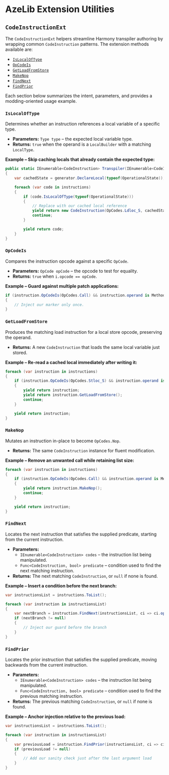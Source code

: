 # AzeLib Extension Utilities

## `CodeInstructionExt`

The `CodeInstructionExt` helpers streamline Harmony transpiler authoring by wrapping common `CodeInstruction`
patterns. The extension methods available are:

- [`IsLocalOfType`](#islocaloftype)
- [`OpCodeIs`](#opcodeis)
- [`GetLoadFromStore`](#getloadfromstore)
- [`MakeNop`](#makenop)
- [`FindNext`](#findnext)
- [`FindPrior`](#findprior)

Each section below summarizes the intent, parameters, and provides a modding-oriented usage example.

### `IsLocalOfType`

Determines whether an instruction references a local variable of a specific type.

- **Parameters:** `Type type` – the expected local variable type.
- **Returns:** `true` when the operand is a `LocalBuilder` with a matching `LocalType`.

**Example – Skip caching locals that already contain the expected type:**

```csharp
public static IEnumerable<CodeInstruction> Transpiler(IEnumerable<CodeInstruction> instructions, ILGenerator generator)
{
    var cachedState = generator.DeclareLocal(typeof(OperationalState));

    foreach (var code in instructions)
    {
        if (code.IsLocalOfType(typeof(OperationalState)))
        {
            // Replace with our cached local reference
            yield return new CodeInstruction(OpCodes.Ldloc_S, cachedState);
            continue;
        }

        yield return code;
    }
}
```

### `OpCodeIs`

Compares the instruction opcode against a specific `OpCode`.

- **Parameters:** `OpCode opCode` – the opcode to test for equality.
- **Returns:** `true` when `i.opcode == opCode`.

**Example – Guard against multiple patch applications:**

```csharp
if (instruction.OpCodeIs(OpCodes.Call) && instruction.operand is MethodInfo target && target.Name == "Update")
{
    // Inject our marker only once.
}
```

### `GetLoadFromStore`

Produces the matching load instruction for a local store opcode, preserving the operand.

- **Returns:** A new `CodeInstruction` that loads the same local variable just stored.

**Example – Re-read a cached local immediately after writing it:**

```csharp
foreach (var instruction in instructions)
{
    if (instruction.OpCodeIs(OpCodes.Stloc_S) && instruction.operand is LocalBuilder)
    {
        yield return instruction;
        yield return instruction.GetLoadFromStore();
        continue;
    }

    yield return instruction;
}
```

### `MakeNop`

Mutates an instruction in-place to become `OpCodes.Nop`.

- **Returns:** The same `CodeInstruction` instance for fluent modification.

**Example – Remove an unwanted call while retaining list size:**

```csharp
foreach (var instruction in instructions)
{
    if (instruction.OpCodeIs(OpCodes.Call) && instruction.operand is MethodInfo oldCall && oldCall.Name == "ConsumeEnergy")
    {
        yield return instruction.MakeNop();
        continue;
    }

    yield return instruction;
}
```

### `FindNext`

Locates the next instruction that satisfies the supplied predicate, starting from the current instruction.

- **Parameters:**
  - `IEnumerable<CodeInstruction> codes` – the instruction list being manipulated.
  - `Func<CodeInstruction, bool> predicate` – condition used to find the next matching instruction.
- **Returns:** The next matching `CodeInstruction`, or `null` if none is found.

**Example – Insert a condition before the next branch:**

```csharp
var instructionsList = instructions.ToList();

foreach (var instruction in instructionsList)
{
    var nextBranch = instruction.FindNext(instructionsList, ci => ci.opcode.FlowControl == FlowControl.Cond_Branch);
    if (nextBranch != null)
    {
        // Inject our guard before the branch
    }
}
```

### `FindPrior`

Locates the prior instruction that satisfies the supplied predicate, moving backwards from the current instruction.

- **Parameters:**
  - `IEnumerable<CodeInstruction> codes` – the instruction list being manipulated.
  - `Func<CodeInstruction, bool> predicate` – condition used to find the previous matching instruction.
- **Returns:** The previous matching `CodeInstruction`, or `null` if none is found.

**Example – Anchor injection relative to the previous load:**

```csharp
var instructionsList = instructions.ToList();

foreach (var instruction in instructionsList)
{
    var previousLoad = instruction.FindPrior(instructionsList, ci => ci.opcode == OpCodes.Ldarg_0);
    if (previousLoad != null)
    {
        // Add our sanity check just after the last argument load
    }
}
```
